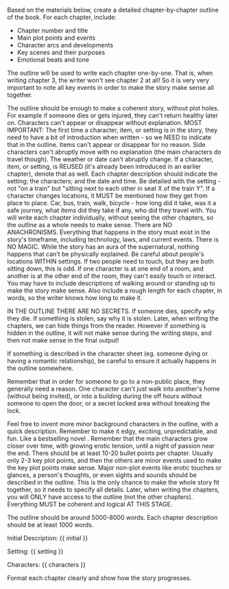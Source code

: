 Based on the materials below, create a detailed chapter-by-chapter outline of the book. For each chapter, include:
- Chapter number and title
- Main plot points and events
- Character arcs and developments
- Key scenes and their purposes
- Emotional beats and tone

The outline will be used to write each chapter one-by-one. That is, when writing chapter 3, the writer won't
see chapter 2 at all! So it is very very important to note all key events in order to make the story make sense all together.

The outline should be enough to make a coherent story, without plot holes. For example if someone dies or 
gets injured, they can't return healthy later on. Characters can't appear or disappear without explanation. 
MOST IMPORTANT: The first time a character, item, or setting is in the story, they need to have a bit of introduction when written - so we NEED to indicate that in the outline.
Items can't appear or disappear for no reason. Side characters can't abruptly move with no explanation (the main characters do travel though). The weather or date can't abruptly change.
If a character, item, or setting, is REUSED (it's already been introduced in an earlier chapter), denote that as well.
Each chapter description should indicate the setting; the characters; and the date and time. Be detailed with the setting - 
not "on a train" but "sitting next to each other in seat X of the train Y". 
If a character changes locations, it MUST be mentioned how they get from place to place. Car, bus, train, walk, bicycle - how long did it take, was it a safe journey, what items did they take if any, who did they travel with. 
You will write each chapter individually, without seeing the other chapters, so the outline as a whole needs to make sense. 
There are NO ANACHRONISMS. Everything that happens in the story must exist in the story's timeframe, including technology,
laws, and current events.
There is NO MAGIC. While the story has an aura of the supernatural, nothing happens that can't be physically explained. 
Be careful about people's locations WITHIN settings. If two people need to touch, but they are both sitting down, this is odd. If one 
character is at one end of a room, and another is at the other end of the room, they can't easily touch or interact. You may have
to include descriptions of walking around or standing up to make the story make sense.
Also include a rough length for each chapter, in words, so the writer knows how long to make it.

IN THE OUTLINE THERE ARE NO SECRETS. If someone dies, specify why they die. If something is stolen, say why it is stolen. 
Later, when writing the chapters, we can hide things from the reader. However if something is hidden in the outline, it will
not make sense during the writing steps, and then not make sense in the final output!

If something is described in the character sheet (eg. someone dying or having a romantic relationship), be careful to ensure
it actually happens in the outline somewhere.

Remember that in order for someone to go to a non-public place, they generally need a reason. One character can't just walk into another's home (without being invited), or into a building during the off hours without someone to open the door, or a secret locked area without breaking the lock. 

Feel free to invent more minor background characters in the outline, with a quick description. 
Remember to make it edgy, exciting, unpredictable, and fun. Like a bestselling novel .
Remember that the main characters grow closer over time, with growing erotic tension, until a night of passion near the end. 
There should be at least 10-20 bullet points per chapter. Usually only 2-3 key plot points, and then the others are minor events
used to make the key plot points make sense. Major non-plot events like erotic touches or glances, a person's thoughts, or even sights and sounds should be described in the outline. This is the only chance to make the whole story fit together, so it needs to specify all details. Later, when writing the chapters, you will ONLY have access to the outline (not the other chapters). 
Everything MUST be coherent and logical AT THIS STAGE. 

The outline should be around 5000-8000 words. Each chapter description should be at least 1000 words.

Initial Description:
{{ initial }}

Setting:
{{ setting }}

Characters:
{{ characters }}

Format each chapter clearly and show how the story progresses. 